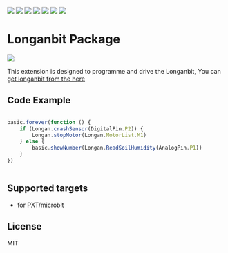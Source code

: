 ![](https://img.shields.io/badge/Plantfrom-Micro%3Abit-red) ![](https://img.shields.io/travis/com/longan-link/pxt-longanbit) ![](https://img.shields.io/github/v/release/longan-link/pxt-longanbit) ![](https://img.shields.io/github/last-commit/longan-link/pxt-longanbit) ![](https://img.shields.io/github/languages/top/longan-link/pxt-longanbit) ![](https://img.shields.io/github/issues/longan-link/pxt-longanbit) ![](https://img.shields.io/github/license/longan-link/pxt-longanbit) 

# Longanbit Package

![](/images.png/)

This extension is designed to programme and drive the Longanbit, You can [get longanbit from the here](https://www.longan-link.com/store)

## Code Example
```JavaScript

basic.forever(function () {
    if (Longan.crashSensor(DigitalPin.P2)) {
        Longan.stopMotor(Longan.MotorList.M1)
    } else {
        basic.showNumber(Longan.ReadSoilHumidity(AnalogPin.P1))
    }
})



```
## Supported targets

* for PXT/microbit

## License
MIT

